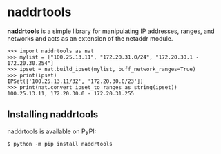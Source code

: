 # naddrtools
**naddrtools** is a simple library for manipulating IP addresses, ranges, and networks and acts as an extension of the netaddr module.

```
>>> import naddrtools as nat
>>> mylist = ["100.25.13.11", "172.20.31.0/24", "172.20.30.1 - 172.20.30.254"]
>>> ipset = nat.build_ipset(mylist, buff_network_ranges=True)
>>> print(ipset)
IPSet(['100.25.13.11/32', '172.20.30.0/23'])
>>> print(nat.convert_ipset_to_ranges_as_string(ipset))
100.25.13.11, 172.20.30.0 - 172.20.31.255
```

## Installing naddrtools
naddrtools is available on PyPI:

```console
$ python -m pip install naddrtools
```
